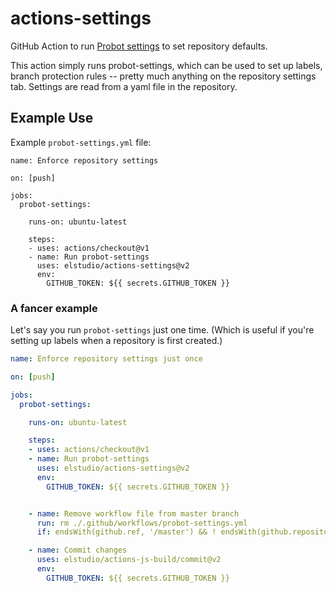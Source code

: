 # actions-settings
GitHub Action to run [Probot settings](https://github.com/probot/settings) to set repository defaults.

This action simply runs probot-settings, which can be used to set up labels, branch protection rules -- pretty much anything on the repository settings tab. Settings are read from a yaml file in the repository.


## Example Use

Example `probot-settings.yml` file:

```
name: Enforce repository settings

on: [push]

jobs:
  probot-settings:

    runs-on: ubuntu-latest

    steps:
    - uses: actions/checkout@v1
    - name: Run probot-settings
      uses: elstudio/actions-settings@v2
      env:
        GITHUB_TOKEN: ${{ secrets.GITHUB_TOKEN }}
```

### A fancer example

Let's say you run `probot-settings` just one time. (Which is useful if you're setting up labels when a repository is first created.)

```yaml
name: Enforce repository settings just once

on: [push]

jobs:
  probot-settings:

    runs-on: ubuntu-latest

    steps:
    - uses: actions/checkout@v1
    - name: Run probot-settings
      uses: elstudio/actions-settings@v2
      env:
        GITHUB_TOKEN: ${{ secrets.GITHUB_TOKEN }}


    - name: Remove workflow file from master branch
      run: rm ./.github/workflows/probot-settings.yml
      if: endsWith(github.ref, '/master') && ! endsWith(github.repository, '-template')

    - name: Commit changes
      uses: elstudio/actions-js-build/commit@v2
      env:
        GITHUB_TOKEN: ${{ secrets.GITHUB_TOKEN }}
```

